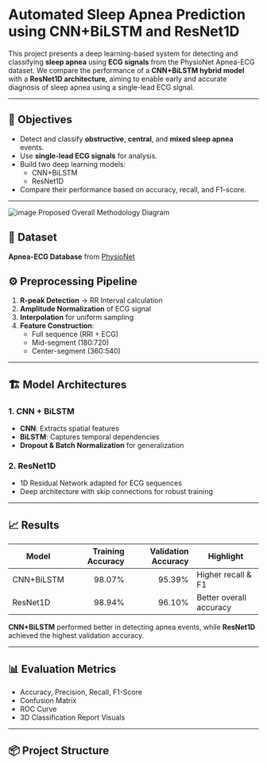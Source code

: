# Automated Sleep Apnea Prediction using CNN+BiLSTM and ResNet1D

This project presents a deep learning-based system for detecting and classifying **sleep apnea** using **ECG signals** from the PhysioNet Apnea-ECG dataset. We compare the performance of a **CNN+BiLSTM hybrid model** with a **ResNet1D architecture**, aiming to enable early and accurate diagnosis of sleep apnea using a single-lead ECG signal.

---

## 📌 Objectives

- Detect and classify **obstructive**, **central**, and **mixed sleep apnea** events.
- Use **single-lead ECG signals** for analysis.
- Build two deep learning models:
  - CNN+BiLSTM
  - ResNet1D
- Compare their performance based on accuracy, recall, and F1-score.

---
![image](https://github.com/user-attachments/assets/a663b922-062b-43e3-ae5c-0bb4c3feb104)
Proposed Overall Methodology Diagram 

## 📁 Dataset

**Apnea-ECG Database** from [PhysioNet](https://physionet.org/content/apnea-ecg/1.0.0/)

## ⚙️ Preprocessing Pipeline

1. **R-peak Detection** → RR Interval calculation  
2. **Amplitude Normalization** of ECG signal  
3. **Interpolation** for uniform sampling  
4. **Feature Construction**:
   - Full sequence (RRI + ECG)
   - Mid-segment (180:720)
   - Center-segment (360:540)

---

## 🏗️ Model Architectures

### 1. CNN + BiLSTM

- **CNN**: Extracts spatial features
- **BiLSTM**: Captures temporal dependencies
- **Dropout & Batch Normalization** for generalization
  

### 2. ResNet1D

- 1D Residual Network adapted for ECG sequences
- Deep architecture with skip connections for robust training

---

## 📈 Results

| Model        | Training Accuracy | Validation Accuracy | Highlight             |
|--------------|------------------:|---------------------:|------------------------|
| CNN+BiLSTM   | 98.07%            | 95.39%               | Higher recall & F1     |
| ResNet1D     | 98.94%            | 96.10%               | Better overall accuracy|

**CNN+BiLSTM** performed better in detecting apnea events, while **ResNet1D** achieved the highest validation accuracy.

---

## 📊 Evaluation Metrics

- Accuracy, Precision, Recall, F1-Score
- Confusion Matrix
- ROC Curve
- 3D Classification Report Visuals

---

## 📦 Project Structure

